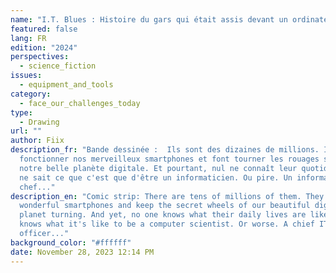 ```yaml
---
name: "I.T. Blues : Histoire du gars qui était assis devant un ordinateur"
featured: false
lang: FR
edition: "2024"
perspectives:
  - science_fiction
issues:
  - equipment_and_tools
category:
  - face_our_challenges_today
type:
  - Drawing
url: ""
author: Fiix
description_fr: "Bande dessinée :  Ils sont des dizaines de millions. Ils font
  fonctionner nos merveilleux smartphones et font tourner les rouages secrets de
  notre belle planète digitale. Et pourtant, nul ne connaît leur quotidien. Nul
  ne sait ce que c'est que d'être un informaticien. Ou pire. Un informaticien en
  chef..."
description_en: "Comic strip: There are tens of millions of them. They power our
  wonderful smartphones and keep the secret wheels of our beautiful digital
  planet turning. And yet, no one knows what their daily lives are like. No one
  knows what it's like to be a computer scientist. Or worse. A chief IT
  officer..."
background_color: "#ffffff"
date: November 28, 2023 12:14 PM
---
```

